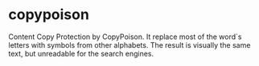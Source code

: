 # copypoison
Content Copy Protection by CopyPoison. It replace most of the word`s letters with symbols from other alphabets. The result is visually the same text, but unreadable for the search engines.
